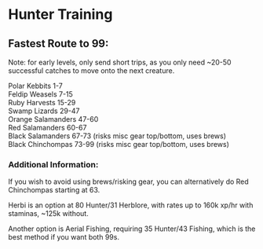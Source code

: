 # Hunter Training

## Fastest Route to 99:

Note: for early levels, only send short trips, as you only need ~20-50 successful catches to move onto the next creature. 

Polar Kebbits 1-7  
Feldip Weasels 7-15  
Ruby Harvests 15-29  
Swamp Lizards 29-47  
Orange Salamanders 47-60  
Red Salamanders 60-67  
Black Salamanders 67-73 \(risks misc gear top/bottom, uses brews\)  
Black Chinchompas 73-99 \(risks misc gear top/bottom, uses brews\)  


### Additional Information:

If you wish to avoid using brews/risking gear, you can alternatively do Red Chinchompas starting at 63.

Herbi is an option at 80 Hunter/31 Herblore, with rates up to 160k xp/hr with staminas, ~125k without.

Another option is Aerial Fishing, requiring 35 Hunter/43 Fishing, which is the best method if you want both 99s.



